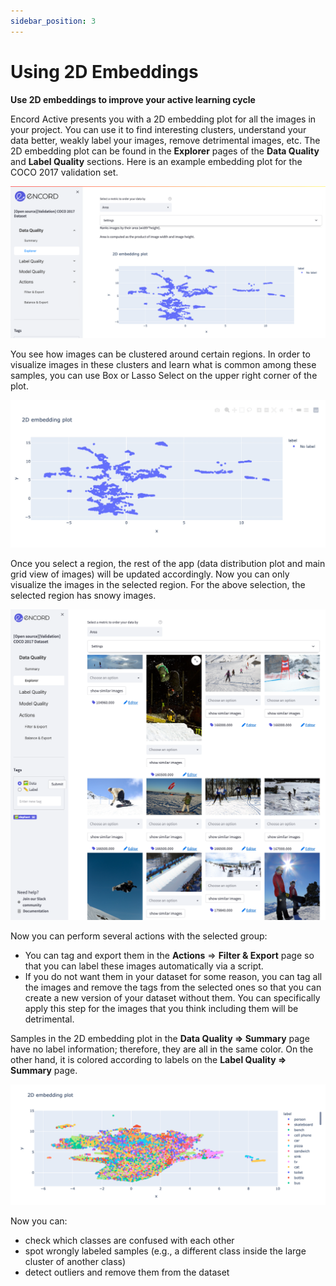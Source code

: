 ```yaml
---
sidebar_position: 3
---
```


# Using 2D Embeddings

**Use 2D embeddings to improve your active learning cycle**

Encord Active presents you with a 2D embedding plot for all the images in your project. You can use it to find interesting 
clusters, understand your data better, weakly label your images, remove detrimental images, etc. The 2D 
embedding plot can be found in the **Explorer** pages of the **Data Quality** and **Label Quality** sections. Here is an example
embedding plot for the COCO 2017 validation set.

![using-2d-embeddings-1](../images/workflows/using-2d-embeddings/using-2d-embeddings-1.png)

You see how images can be clustered around certain regions. In order to visualize images in these clusters and learn
what is common among these samples, you can use Box or Lasso Select on the upper right corner of the plot.

![using-2d-embeddings-2](../images/workflows/using-2d-embeddings/using-2d-embeddings-2.gif)

Once you select a region, the rest of the app (data distribution plot and main grid view of images) will be updated
accordingly. Now you can only visualize the images in the selected region. For the above selection, the selected region has
snowy images.

![img.png](../images/workflows/using-2d-embeddings/using-2d-embeddings-3.png)

Now you can perform several actions with the selected group:
- You can tag and export them in the **Actions** => **Filter & Export** page so that you can label these images 
automatically via a script.
- If you do not want them in your dataset for some reason, you can tag all the images and remove the tags from the
selected ones so that you can create a new version of your dataset without them. You can specifically apply this step
for the images that you think including them will be detrimental.

Samples in the 2D embedding plot in the **Data Quality => Summary** page have no label information; therefore, they are all in
the same color. On the other hand, it is colored according to labels on the **Label Quality => Summary** page. 

![using-2d-embeddings-4](../images/workflows/using-2d-embeddings/using-2d-embeddings-4.png)

Now you can:
- check which classes are confused with each other
- spot wrongly labeled samples (e.g., a different class inside the large cluster of another class)
- detect outliers and remove them from the dataset